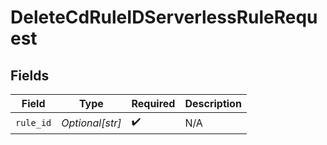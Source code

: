 # DeleteCdRuleIDServerlessRuleRequest


## Fields

| Field              | Type               | Required           | Description        |
| ------------------ | ------------------ | ------------------ | ------------------ |
| `rule_id`          | *Optional[str]*    | :heavy_check_mark: | N/A                |